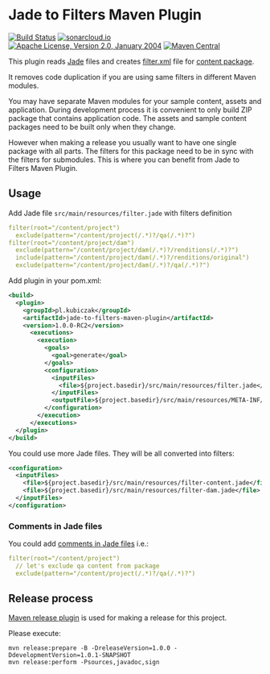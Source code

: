 Jade to Filters Maven Plugin
============================

[![Build Status](https://travis-ci.org/wiiitek/jade-to-filters-maven-plugin.svg?branch=master)](https://travis-ci.org/wiiitek/jade-to-filters-maven-plugin)
[![sonarcloud.io](https://sonarcloud.io/api/project_badges/measure?project=pl.kubiczak%3Ajade-to-filters-maven-plugin&metric=alert_status)](https://sonarcloud.io/dashboard?id=pl.kubiczak%3Ajade-to-filters-maven-plugin)
[![Apache License, Version 2.0, January 2004](https://img.shields.io/github/license/cognifide/aet.svg?label=License)](http://www.apache.org/licenses/)
[![Maven Central](https://img.shields.io/maven-central/v/pl.kubiczak/jade-to-filters-maven-plugin.svg?label=Maven%20Central)](http://search.maven.org/#search%7Cga%7C1%7Cg%3A%22pl.kubiczak%22%20AND%20a%3A%22jade-to-filters-maven-plugin%22)

This plugin reads [Jade] files and creates [filter.xml] file for [content package].

It removes code duplication if you are using same filters in different Maven modules.

You may have separate Maven modules for your sample content, assets and application. During development process it is convenient to only build ZIP package that contains application code. The assets and sample content packages need to be built only when they change.

However when making a release you usually want to have one single package with all parts. The filters for this package need to be in sync with the filters for submodules. This is where you can benefit from Jade to Filters Maven Plugin.

Usage
-----

Add Jade file `src/main/resources/filter.jade` with filters definition

```yaml
filter(root="/content/project")
  exclude(pattern="/content/project(/.*)?/qa(/.*)?")
filter(root="/content/project/dam")
  exclude(pattern="/content/project/dam(/.*)?/renditions(/.*)?")
  include(pattern="/content/project/dam(/.*)?/renditions/original")
  exclude(pattern="/content/project/dam(/.*)?/qa(/.*)?")
```

Add plugin in your pom.xml:

```xml
<build>
  <plugin>
    <groupId>pl.kubiczak</groupId>
    <artifactId>jade-to-filters-maven-plugin</artifactId>
    <version>1.0.0-RC2</version>
      <executions>
        <execution>
          <goals>
            <goal>generate</goal>
          </goals>
          <configuration>
            <inputFiles>
              <file>${project.basedir}/src/main/resources/filter.jade</file>
            </inputFiles>
            <outputFile>${project.basedir}/src/main/resources/META-INF/vault/filter.xml</outputFile>
          </configuration>
        </execution>
      </executions>
  </plugin>
</build>
```

You could use more Jade files. They will be all converted into filters:

```xml
<configuration>
  <inputFiles>
    <file>${project.basedir}/src/main/resources/filter-content.jade</file>
    <file>${project.basedir}/src/main/resources/filter-dam.jade</file>
  </inputFiles>
</configuration>
```

### Comments in Jade files

You could add [comments in Jade files] i.e.:

```yaml
filter(root="/content/project")
  // let's exclude qa content from package
  exclude(pattern="/content/project(/.*)?/qa(/.*)?")
```

Release process
---------------

[Maven release plugin] is used for making a release for this project.

Please execute:

```
mvn release:prepare -B -DreleaseVersion=1.0.0 -DdevelopmentVersion=1.0.1-SNAPSHOT
mvn release:perform -Psources,javadoc,sign
```

[Jade]: http://jade-lang.com/
[filter.xml]: http://jackrabbit.apache.org/filevault/filter.html
[content package]: https://helpx.adobe.com/experience-manager/6-3/sites/administering/using/package-manager.html
[comments in Jade files]: http://jade-lang.com/reference/comments
[Maven release plugin]: http://maven.apache.org/maven-release/maven-release-plugin/index.html
